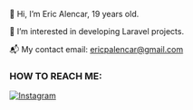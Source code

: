 👋 Hi, I’m Eric Alencar, 19 years old.

👀 I’m interested in developing Laravel projects.

📬 My contact email: ericpalencar@gmail.com

### HOW TO REACH ME:
[![Instagram](https://img.shields.io/badge/INSTAGRAM-E1306C?style=for-the-badge&logo=instagram&logoColor=white)](https://instagram.com/ep.alencar)
###
